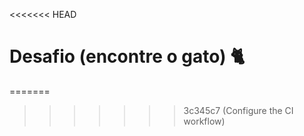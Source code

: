 <<<<<<< HEAD
# Desafio (encontre o gato) 🐈
=======
<!-- # Desafio (encontre o gato) 🐈
>>>>>>> 3c345c7 (Configure the CI workflow)

Talvez você já tenha notado.

Caso contrário, em algum lugar da aplicação CAC TAT, há um gato escondido.

Sua missão é usar o conhecimento adquirido no curso para encontrar o gato e demonstrar que ele está visível.

___

<<<<<<< HEAD
Vamos para a [lição 14](./14.md). Vou te apresentar alguns conteúdos que mantenho, específicos sobre Cypress.
=======
Vamos para a [lição 14](./14.md). Vou te apresentar alguns conteúdos que mantenho, específicos sobre Cypress. -->
>>>>>>> 3c345c7 (Configure the CI workflow)
